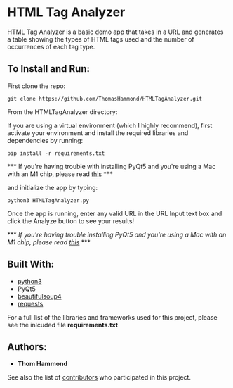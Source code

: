 # HTML Tag Analyzer

HTML Tag Analyzer is a basic demo app that takes in a URL and generates a table showing the types of HTML tags used and the number of occurrences of each tag type.

## To Install and Run:

First clone the repo:

```
git clone https://github.com/ThomasHammond/HTMLTagAnalyzer.git
```


From the HTMLTagAnalyzer directory:

If you are using a virtual environment (which I highly recommend), first activate your environment and install
the required libraries and dependencies by running:

```
pip install -r requirements.txt
```

\*** If you're having trouble with installing PyQt5 and you're using a Mac with an M1 chip, please read [this](URL "https://stackoverflow.com/questions/65901162/how-can-i-run-pyqt5-on-my-mac-with-m1chip") \***

and initialize the app by typing:

```
python3 HTMLTagAnalyzer.py
```

Once the app is running, enter any valid URL in the URL Input text box and click the Analyze button to see your results!


\*** *If you're having trouble installing PyQt5 and you're using a Mac with an M1 chip, please read [this](URL "https://stackoverflow.com/questions/65901162/how-can-i-run-pyqt5-on-my-mac-with-m1chip")* \***

## Built With:

* [python3](URL "https://www.python.org/")
* [PyQt5](URL "https://pypi.org/project/PyQt5/")
* [beautifulsoup4](URL "https://pypi.org/project/beautifulsoup4/")
* [requests](URL "https://pypi.org/project/requests/")

For a full list of the libraries and frameworks used for this project, please see the inlcuded file **requirements.txt**



## Authors:

* **Thom Hammond** 

See also the list of [contributors](https://github.com/ThomasHammond/HTMLTagAnalyzer/contributors) who participated in this project.

